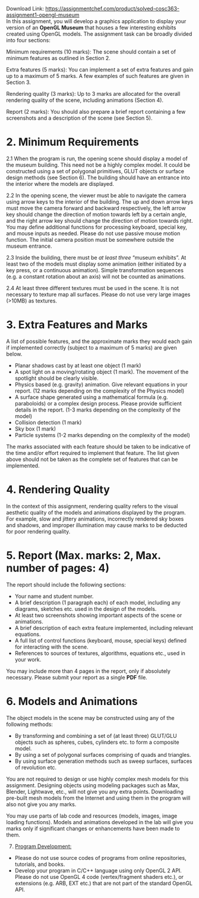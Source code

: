 Download Link: https://assignmentchef.com/product/solved-cosc363-assignment1-opengl-museum
<br>
In this assignment, you will develop a graphics application to display your version of an <strong>OpenGL Museum</strong> that houses a few interesting exhibits created using OpenGL models. The assignment task can be broadly divided into four sections:

Minimum requirements (10 marks):  The scene should contain a set of minimum features as outlined in Section 2.

Extra features (5 marks):  You can implement a set of extra features and gain up to a maximum of 5 marks. A few examples of such features are given in Section 3.

Rendering quality (3 marks):  Up to 3 marks are allocated for the overall rendering quality of the scene, including animations (Section 4).

Report (2 marks):  You should also prepare a brief report containing a few screenshots and a description of the scene  (see Section 5).

<h1>2.  Minimum Requirements</h1>

2.1  When the program is run, the opening scene should display a model of the museum building. This need not be a highly complex model. It could be constructed using a set of polygonal primitives, GLUT objects or surface design methods (see Section 6). The building should have an entrance into the interior where the models are displayed.

2.2  In the opening scene, the viewer must be able to navigate the camera using arrow keys to the interior of the building. The up and down arrow keys must move the camera forward and backward respectively, the left arrow key should change the direction of motion towards left by a certain angle, and the right arrow key should change the direction of motion towards right. You may define additional functions for processing keyboard, special key, and mouse inputs as needed.  Please do not use passive mouse motion function. The initial camera position must be somewhere outside the museum entrance.

2.3  Inside the building, there must be <em>at least three</em> “museum exhibits”. At least two of the models must display some animation (either initiated by a key press, or a continuous animation). Simple transformation sequences (e.g. a constant rotation about an axis) will not be counted as animations.

2.4   At least three different textures must be used in the scene. It is not necessary to texture map all surfaces.  Please do not use very large images (&gt;10MB) as textures.

<h1>3.  Extra Features and Marks</h1>

A list of possible features, and the approximate marks they would each gain if implemented correctly (subject to a maximum of 5 marks) are given below.

<ul>

 <li>Planar shadows cast by at least one object (1 mark)</li>

 <li>A spot light on a moving/rotating object (1 mark). The movement of the spotlight should be clearly visible.</li>

 <li>Physics based (e.g. gravity) animation. Give relevant equations in your report. (12 marks depending on the complexity of the Physics model)</li>

 <li>A surface shape generated using a mathematical formula (e.g. paraboloids) or a complex design process. Please provide sufficient details in the report. (1-3 marks depending on the complexity of the model)</li>

 <li>Collision detection (1 mark)</li>

 <li>Sky box (1 mark)</li>

 <li>Particle systems (1-2 marks depending on the complexity of the model)</li>

</ul>

The marks associated with each feature should be taken to be indicative of the time and/or effort required to implement that feature. The list given above should not be taken as the complete set of features that can be implemented.

<h1>4.  Rendering Quality</h1>

In the context of this assignment, rendering quality refers to the visual aesthetic quality of the models and animations displayed by the program. For example, slow and jittery animations, incorrectly rendered sky boxes and shadows, and improper illumination may cause marks to be deducted for poor rendering quality.

<h1>5.  Report (Max. marks: 2,  Max. number of pages: 4)</h1>

The report should include the following sections:

<ul>

 <li>Your name and student number.</li>

 <li>A brief description (1 paragraph each) of each model, including any diagrams, sketches etc. used in the design of the models.</li>

 <li>At least two screenshots showing important aspects of the scene or animations.</li>

 <li>A brief description of each extra feature implemented, including relevant equations.</li>

 <li>A full list of control functions (keyboard, mouse, special keys) defined for interacting with the scene.</li>

 <li>References to sources of textures, algorithms, equations etc., used in your work.</li>

</ul>

You may include more than 4 pages in the report, only if absolutely necessary. Please submit your report as a single <strong>PDF</strong> file.

<h1>6.  Models and Animations</h1>

The object models in the scene may be constructed using any of the following methods:

<ul>

 <li>By transforming and combining a set of (at least three) GLUT/GLU objects such as spheres, cubes, cylinders etc. to form a composite model.</li>

 <li>By using a set of polygonal surfaces comprising of quads and triangles.</li>

 <li>By using surface generation methods such as sweep surfaces, surfaces of revolution etc.</li>

</ul>

You are not required to design or use highly complex mesh models for this assignment. Designing objects using modeling packages such as Max, Blender, Lightwave, etc., will not give you any extra points.  Downloading pre-built mesh models from the Internet and using them in the program will also not give you any marks.

You may use parts of lab code and resources (models, images, image loading functions).  Models and animations developed in the lab will give you marks only if significant changes or enhancements have been made to them.

<ol start="7">

 <li><u> Program Development:</u></li>

</ol>

<ul>

 <li>Please do not use source codes of programs from online repositories, tutorials, and books.</li>

 <li>Develop your program in C/C++ language using only OpenGL 2 API. Please do not use OpenGL 4 code (vertex/fragment shaders etc.), or extensions (e.g. ARB, EXT etc.) that are not part of the standard OpenGL API.</li>

</ul>